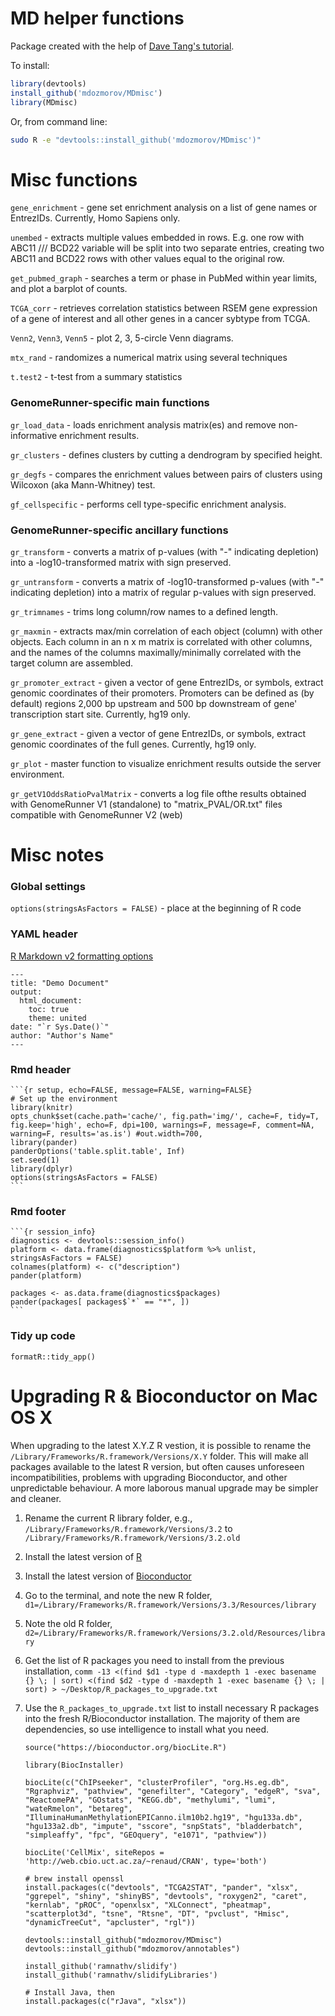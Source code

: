 MD helper functions
===

Package created with the help of [Dave Tang's tutorial](http://davetang.org/muse/2015/02/04/bed-granges/#more-5066).

To install:

```r
library(devtools)
install_github('mdozmorov/MDmisc')
library(MDmisc)
```

Or, from command line:

```bash
sudo R -e "devtools::install_github('mdozmorov/MDmisc')"
```

# Misc functions

`gene_enrichment` - gene set enrichment analysis on a list of gene names or EntrezIDs. Currently, Homo Sapiens only.

`unembed` - extracts multiple values embedded in rows. E.g. one row with ABC11 /// BCD22 variable will be split into two separate entries, creating two ABC11 and BCD22 rows with other values equal to the original row.

`get_pubmed_graph` - searches a term or phase in PubMed within year limits, and plot a barplot of counts.

`TCGA_corr` - retrieves correlation statistics between RSEM gene expression of a gene of interest and all other genes in a cancer sybtype from TCGA.

`Venn2`, `Venn3`, `Venn5` - plot 2, 3, 5-circle Venn diagrams.

`mtx_rand` - randomizes a numerical matrix using several techniques

`t.test2` - t-test from a summary statistics

### GenomeRunner-specific main functions

`gr_load_data` - loads enrichment analysis matrix(es) and remove non-informative enrichment results.

`gr_clusters` - defines clusters by cutting a dendrogram by specified height.

`gr_degfs` - compares the enrichment values between pairs of clusters using Wilcoxon (aka Mann-Whitney) test.

`gf_cellspecific` - performs cell type-specific enrichment analysis.

### GenomeRunner-specific ancillary functions

`gr_transform` -  converts a matrix of p-values (with "-" indicating depletion) into a -log10-transformed matrix with sign preserved.

`gr_untransform` -  converts a matrix of -log10-transformed p-values (with "-" indicating depletion) into a matrix of regular p-values with sign preserved.

`gr_trimnames` - trims long column/row names to a defined length.

`gr_maxmin` - extracts max/min correlation of each object (column) with other objects. Each column in an n x m matrix is correlated with other columns, and the names of the columns maximally/minimally correlated with the target column are assembled.

`gr_promoter_extract` - given a vector of gene EntrezIDs, or symbols, extract genomic coordinates of their promoters. Promoters can be defined as (by default) regions 2,000 bp upstream and 500 bp downstream of gene' transcription start site. Currently, hg19 only.

`gr_gene_extract` - given a vector of gene EntrezIDs, or symbols, extract genomic coordinates of the full genes. Currently, hg19 only.

`gr_plot` - master function to visualize enrichment results outside the server environment.

`gr_getV1OddsRatioPvalMatrix` - converts a log file ofthe results obtained with GenomeRunner V1 (standalone) to "matrix_PVAL/OR.txt" files compatible with GenomeRunner V2 (web)

# Misc notes

### Global settings

`options(stringsAsFactors = FALSE)` - place at the beginning of R code

### YAML header

[R Markdown v2 formatting options](http://rmarkdown.rstudio.com/html_document_format.html#overview)

	---
	title: "Demo Document"
	output:
	  html_document:
	    toc: true
	    theme: united
	date: "`r Sys.Date()`"
	author: "Author's Name"
	---

### Rmd header

	```{r setup, echo=FALSE, message=FALSE, warning=FALSE}
	# Set up the environment
	library(knitr)
	opts_chunk$set(cache.path='cache/', fig.path='img/', cache=F, tidy=T, fig.keep='high', echo=F, dpi=100, warnings=F, message=F, comment=NA, warning=F, results='as.is') #out.width=700, 
	library(pander)
	panderOptions('table.split.table', Inf)
	set.seed(1)
	library(dplyr)
	options(stringsAsFactors = FALSE)
	```

### Rmd footer

  	```{r session_info}
  	diagnostics <- devtools::session_info()
    platform <- data.frame(diagnostics$platform %>% unlist, stringsAsFactors = FALSE)
    colnames(platform) <- c("description")
    pander(platform)
    
    packages <- as.data.frame(diagnostics$packages)
    pander(packages[ packages$`*` == "*", ])
  	```

### Tidy up code

`formatR::tidy_app()`


# Upgrading R & Bioconductor on Mac OS X

When upgrading to the latest X.Y.Z R vestion, it is possible to rename the `/Library/Frameworks/R.framework/Versions/X.Y` folder. This will make all packages available to the latest R version, but often causes unforeseen incompatibilities, problems with upgrading Bioconductor, and other unpredictable behaviour. A more laborous manual upgrade may be simpler and cleaner.

1. Rename the current R library folder, e.g., `/Library/Frameworks/R.framework/Versions/3.2` to `/Library/Frameworks/R.framework/Versions/3.2.old`
2. Install the latest version of [R](https://www.r-project.org/)
3. Install the latest version of [Bioconductor](https://www.bioconductor.org/install/)
4. Go to the terminal, and note the new R folder, `d1=/Library/Frameworks/R.framework/Versions/3.3/Resources/library`
5. Note the old R folder, `d2=/Library/Frameworks/R.framework/Versions/3.2.old/Resources/library`
6. Get the list of R packages you need to install from the previous installation, `comm -13 <(find $d1 -type d -maxdepth 1 -exec basename {} \; | sort) <(find $d2 -type d -maxdepth 1 -exec basename {} \; | sort) > ~/Desktop/R_packages_to_upgrade.txt`
7. Use the `R_packages_to_upgrade.txt` list to install necessary R packages into the fresh R/Bioconductor installation. The majority of them are dependencies, so use intelligence to install what you need.

	```{r}
	source("https://bioconductor.org/biocLite.R")

	library(BiocInstaller)

	biocLite(c("ChIPseeker", "clusterProfiler", "org.Hs.eg.db", "Rgraphviz", "pathview", "genefilter", "Category", "edgeR", "sva", "ReactomePA", "GOstats", "KEGG.db", "methylumi", "lumi", "wateRmelon", "betareg", "IlluminaHumanMethylationEPICanno.ilm10b2.hg19", "hgu133a.db", "hgu133a2.db", "impute", "sscore", "snpStats", "bladderbatch", "simpleaffy", "fpc", "GEOquery", "e1071", "pathview"))

	biocLite('CellMix', siteRepos = 'http://web.cbio.uct.ac.za/~renaud/CRAN', type='both')

	# brew install openssl
	install.packages(c("devtools", "TCGA2STAT", "pander", "xlsx", "ggrepel", "shiny", "shinyBS", "devtools", "roxygen2", "caret", "kernlab", "pROC", "openxlsx", "XLConnect", "pheatmap", "scatterplot3d", "tsne", "Rtsne", "DT", "pvclust", "Hmisc", "dynamicTreeCut", "apcluster", "rgl"))

	devtools::install_github("mdozmorov/MDmisc")
	devtools::install_github("mdozmorov/annotables")

	install_github('ramnathv/slidify')
	install_github('ramnathv/slidifyLibraries')

	# Install Java, then
	install.packages(c("rJava", "xlsx"))
	```

